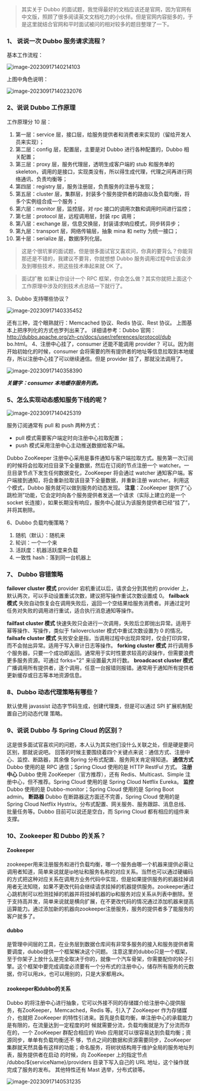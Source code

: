 >   其实关于 Dubbo 的面试题，我觉得最好的文档应该还是官网，因为官网有中文版，照顾了很多阅读英文文档吃力的小伙伴。但是官网内容挺多的，于是这里就结合官网和平时面试被问的相对较多的题目整理了一下。

### 1、 说说一次 Dubbo 服务请求流程？

基本工作流程：

![image-20230917140214103](.\assets\image-20230917140214103.png)

上图中角色说明：

![image-20230917140232076](.\assets\image-20230917140232076.png)

### 2、说说 Dubbo 工作原理

工作原理分 10 层：

1.  第一层：service 层，接口层，给服务提供者和消费者来实现的（留给开发人员来实现）；
2.  第二层：config 层，配置层，主要是对 Dubbo 进行各种配置的，Dubbo 相关配置；
3.  第三层：proxy 层，服务代理层，透明生成客户端的 stub 和服务单的 skeleton，调用的是接口，实现类没有，所以得生成代理，代理之间再进行网络通讯、负责均衡等；
4.  第四层：registry 层，服务注册层，负责服务的注册与发现；
5.  第五层：cluster 层，集群层，封装多个服务提供者的路由以及负载均衡，将多个实例组合成一个服务；
6.  第六层：monitor 层，监控层，对 rpc 接口的调用次数和调用时间进行监控；
7.  第七层：protocol 层，远程调用层，封装 rpc 调用；
8.  第八层：exchange 层，信息交换层，封装请求响应模式，同步转异步；
9.  第九层：transport 层，网络传输层，抽象 mina 和 netty 为统一接口；
10.  第十层：serialize 层，数据序列化层。

>   这是个很坑爹的面试题，但是很多面试官又喜欢问，你真的要背么？你能背那还是不错的，我建议不要背，你就想想 Dubbo 服务调用过程中应该会涉及到哪些技术，把这些技术串起来就 OK 了。

>   面试扩散
>   如果让你设计一个 RPC 框架，你会怎么做？其实你就把上面这个工作原理中涉及的到技术点总结一下就行了。

3、Dubbo 支持哪些协议？

![image-20230917140335452](.\assets\image-20230917140335452.png)

还有三种，混个眼熟就行：Memcached 协议、Redis 协议、Rest 协议。
上图基本上把序列化的方式也罗列出来了。
详细请参考：Dubbo 官网：http://dubbo.apache.org/zh-cn/docs/user/references/protocol/dub
bo.html。
4、注册中心挂了，consumer 还能不能调用 provider？
可以。因为刚开始初始化的时候，consumer 会将需要的所有提供者的地址等信息拉取到本地缓存，所以注册中心挂了可以继续通信。但是 provider 挂了，那就没法调用了。

![image-20230917140358390](.\assets\image-20230917140358390.png)

***关键字：consumer 本地缓存服务列表。***

### 5、怎么实现动态感知服务下线的呢？

![image-20230917140425319](.\assets\image-20230917140425319.png)

服务订阅通常有 pull 和 push 两种方式：

-   pull 模式需要客户端定时向注册中心拉取配置；
-   push 模式采用注册中心主动推送数据给客户端。

Dubbo ZooKeeper 注册中心采用是事件通知与客户端拉取方式。服务第一次订阅的时候将会拉取对应目录下全量数据，然后在订阅的节点注册一个 watcher。一旦目录节点下发生任何数据变化，ZooKeeper 将会通过 watcher 通知客户端。客户端接到通知，将会重新拉取该目录下全量数据，并重新注册 watcher。利用这个模式，Dubbo 服务就可以做到服务的动态发现。
**注意**：ZooKeeper 提供了“心跳检测”功能，它会定时向各个服务提供者发送一个请求（实际上建立的是一个 socket 长连接），如果长期没有响应，服务中心就认为该服务提供者已经“挂了”，并将其剔除。

6、Dubbo 负载均衡策略？

1.  随机（默认）：随机来
2.  轮训：一个一个来
3.  活跃度：机器活跃度来负载
4.  一致性 hash：落到同一台机器上

### 7、 Dubbo 容错策略

**failover cluster 模式**
provider 宕机重试以后，请求会分到其他的 provider 上，默认两次，可以手动设置重试次数，建议把写操作重试次数设置成 0。
**failback 模式**
失败自动恢复会在调用失败后，返回一个空结果给服务消费者。并通过定时任务对失败的调用进行重试，适合执行消息通知等操作。

**failfast cluster 模式**
快速失败只会进行一次调用，失败后立即抛出异常。适用于幂等操作、写操作，类似于 failovercluster 模式中重试次数设置为 0 的情况。
**failsafe cluster 模式**
失败安全是指，当调用过程中出现异常时，仅会打印异常，而不会抛出异常。适用于写入审计日志等操作。
**forking cluster 模式**
并行调用多个服务器，只要一个成功即返回。通常用于实时性要求较高的读操作，但需要浪费更多服务资源。可通过 forks="2" 来设置最大并行数。
**broadcacst cluster 模式**
广播调用所有提供者，逐个调用，任意一台报错则报错。通常用于通知所有提供者更新缓存或日志等本地资源信息。

### 8、Dubbo 动态代理策略有哪些？

默认使用 javassist 动态字节码生成，创建代理类，但是可以通过 SPI 扩展机制配置自己的动态代理
策略。

### 9、说说 Dubbo 与 Spring Cloud 的区别？

这是很多面试官喜欢问的问题，本人认为其实他们没什么关联之处，但是硬是要问区别，那就说说吧。
回答的时候主要围绕着四个关键点来说：通信方式、注册中心、监控、断路器，其余像 Spring 分布式配置、服务网关肯定得知道。
**通信方式**
Dubbo 使用的是 RPC 通信；Spring Cloud 使用的是 HTTP RestFul 方式。
**注册中心**
Dubbo 使用 ZooKeeper（官方推荐），还有 Redis、Multicast、Simple 注册中心，但不推荐。Spring Cloud 使用的是 Spring Cloud Netflix Eureka。
**监控**
Dubbo 使用的是 Dubbo-monitor；Spring Cloud 使用的是 Spring Boot admin。
**断路器**
Dubbo 在断路器这方面还不完善，Spring Cloud 使用的是 Spring Cloud Netflix Hystrix。分布式配置、网关服务、服务跟踪、消息总线、批量任务等。Dubbo 目前可以说还是空白，而 Spring Cloud 都有相应的组件来支撑。

### 10、Zookeeper 和 Dubbo 的关系？

#### Zookeeper

zookeeper用来注册服务和进行负载均衡，哪一个服务由哪一个机器来提供必需让调用者知道，简单来说就是ip地址和服务名称的对应关系。当然也可以通过硬编码的方式把这种对应关系在调用方业务代码中实现，但是如果提供服务的机器挂掉调用者无法知晓，如果不更改代码会继续请求挂掉的机器提供服务。zookeeper通过心跳机制可以检测挂掉的机器并将挂掉机器的ip和服务对应关系从列表中删除。至于支持高并发，简单来说就是横向扩展，在不更改代码的情况通过添加机器来提高运算能力。通过添加新的机器向zookeeper注册服务，服务的提供者多了能服务的客户就多了。

#### dubbo

是管理中间层的工具，在业务层到数据仓库间有非常多服务的接入和服务提供者需要调度，dubbo提供一个框架解决这个问题。 注意这里的dubbo只是一个框架，至于你架子上放什么是完全取决于你的，就像一个汽车骨架，你需要配你的轮子引擎。这个框架中要完成调度必须要有一个分布式的注册中心，储存所有服务的元数据，你可以用zk，也可以用别的，只是大家都用zk。

#### zookeeper和dubbo的关系

Dubbo 的将注册中心进行抽象，它可以外接不同的存储媒介给注册中心提供服务，有ZooKeeper，Memcached，Redis 等。引入了 ZooKeeper 作为存储媒介，也就把 ZooKeeper 的特性引进来。首先是负载均衡，单注册中心的承载能力是有限的，在流量达到一定程度的时 候就需要分流，负载均衡就是为了分流而存在的，一个 ZooKeeper 群配合相应的 Web 应用就可以很容易达到负载均衡；资源同步，单单有负载均衡还不 够，节点之间的数据和资源需要同步，ZooKeeper 集群就天然具备有这样的功能；命名服务，将树状结构用于维护全局的服务地址列表，服务提供者在启动 的时候，向 ZooKeeper 上的指定节点 /dubbo/${serviceName}/providers 目录下写入自己的 URL 地址，这个操作就完成了服务的发布。 其他特性还有 Mast 选举，分布式锁等。

![image-20230917140531235](.\assets\image-20230917140531235.png)